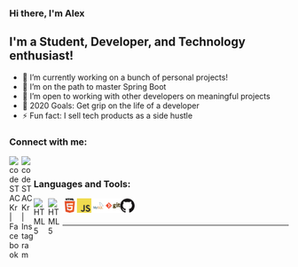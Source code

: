 ### Hi there, I'm Alex 

## I'm a Student, Developer, and Technology enthusiast!
- 🔭 I’m currently working on a bunch of personal projects!
- 🌱 I’m on the path to master Spring Boot
- 👯 I’m open to working with other developers on meaningful projects
- 🥅 2020 Goals: Get grip on the life of a developer
- ⚡ Fun fact: I sell tech products as a side hustle

### Connect with me:

[<img align="left" alt="codeSTACKr | Facebook" width="22px" src="https://cdn.jsdelivr.net/npm/simple-icons@v3/icons/facebook.svg" />][facebook]
[<img align="left" alt="codeSTACKr | Instagram" width="22px" src="https://cdn.jsdelivr.net/npm/simple-icons@v3/icons/instagram.svg" />][instagram]

<br />

### Languages and Tools:
<img align="left" alt="HTML5" width="26px" 
src="https://assets.exercism.io/tracks/x86-64-assembly-bordered-turquoise.png" />
<img align="left" alt="HTML5" width="26px" 
src="https://logos-download.com/wp-content/uploads/2016/10/Java_logo_icon-700x392.png" />
<img align="left" alt="HTML5" width="26px" src="https://raw.githubusercontent.com/github/explore/80688e429a7d4ef2fca1e82350fe8e3517d3494d/topics/html/html.png" />
<img align="left" alt="JavaScript" width="26px" src="https://raw.githubusercontent.com/github/explore/80688e429a7d4ef2fca1e82350fe8e3517d3494d/topics/javascript/javascript.png" />
<img align="left" alt="MySQL" width="26px" src="https://raw.githubusercontent.com/github/explore/80688e429a7d4ef2fca1e82350fe8e3517d3494d/topics/mysql/mysql.png" />
<img align="left" alt="Git" width="26px" src="https://raw.githubusercontent.com/github/explore/80688e429a7d4ef2fca1e82350fe8e3517d3494d/topics/git/git.png" />
<img align="left" alt="GitHub" width="26px" src="https://raw.githubusercontent.com/github/explore/78df643247d429f6cc873026c0622819ad797942/topics/github/github.png" />


<br />
<br />

---





[facebook]: https://www.facebook.com/yijianzxc
[instagram]: https://www.instagram.com/therealjin/?hl=en
